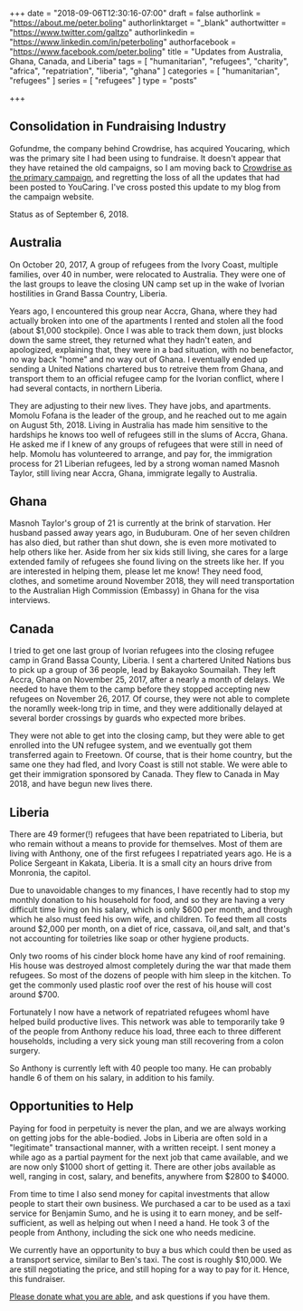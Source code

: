+++
date = "2018-09-06T12:30:16-07:00"
draft = false
authorlink = "https://about.me/peter.boling"
authorlinktarget = "_blank"
authortwitter = "https://www.twitter.com/galtzo"
authorlinkedin = "https://www.linkedin.com/in/peterboling"
authorfacebook = "https://www.facebook.com/peter.boling"
title = "Updates from Australia, Ghana, Canada, and Liberia"
tags = [ "humanitarian", "refugees", "charity", "africa", "repatriation", "liberia", "ghana" ]
categories = [ "humanitarian", "refugees" ]
series = [ "refugees" ]
type = "posts"

+++

## Consolidation in Fundraising Industry

Gofundme, the company behind Crowdrise, has acquired Youcaring, which was the primary site I had been using to fundraise.  It doesn't appear that they have retained the old campaigns, so I am moving back to [Crowdrise as the primary campaign](http://www.crowdrise.com/helprefugeeswithhopefortomorrowliberia), and regretting the loss of all the updates that had been posted to YouCaring.  I've cross posted this update to my blog from the campaign website.

Status as of September 6, 2018.

## Australia

On October 20, 2017, A group of refugees from the Ivory Coast, multiple families, over 40 in number, were relocated to Australia.  They were one of the last groups to leave the closing UN camp set up in the wake of Ivorian hostilities in Grand Bassa Country, Liberia.

Years ago, I encountered this group near Accra, Ghana, where they had actually broken into one of the apartments I rented and stolen all the food (about $1,000 stockpile).  Once I was able to track them down, just blocks down the same street, they returned what they hadn't eaten, and apologized, explaining that, they were in a bad situation, with no benefactor, no way back "home" and no way out of Ghana.  I eventually ended up sending a United Nations chartered bus to retreive them from Ghana, and transport them to an official refugee camp for the Ivorian conflict, where I had several contacts, in northern Liberia.

They are adjusting to their new lives.  They have jobs, and apartments.  Momolu Fofana is the leader of the group, and he reached out to me again on August 5th, 2018.  Living in Australia has made him sensitive to the hardships he knows too well of refugees still in the slums of Accra, Ghana.  He asked me if I knew of any groups of refugees that were still in need of help.  Momolu has volunteered to arrange, and pay for, the immigration process for 21 Liberian refugees, led by a strong woman named Masnoh Taylor, still living near Accra, Ghana, immigrate legally to Australia.

## Ghana

Masnoh Taylor's group of 21 is currently at the brink of starvation.  Her husband passed away years ago, in Buduburam.  One of her seven children has also died, but rather than shut down, she is even more motivated to help others like her.  Aside from her six kids still living, she cares for a large extended family of refugees she found living on the streets like her.  If you are interested in helping them, please let me know!  They need food, clothes, and sometime around November 2018, they will need transportation to the Australian High Commission (Embassy) in Ghana for the visa interviews.

## Canada

I tried to get one last group of Ivorian refugees into the closing refugee camp in Grand Bassa County, Liberia.  I sent a chartered United Nations bus to pick up a group of 36 people, lead by Bakayoko Soumailah.  They left Accra, Ghana on November 25, 2017, after a nearly a month of delays.  We needed to have them to the camp before they stopped accepting new refugees on November 26, 2017.  Of course, they were not able to complete the noramlly week-long trip in time, and they were additionally delayed at several border crossings by guards who expected more bribes.

They were not able to get into the closing camp, but they were able to get enrolled into the UN refugee system, and we eventually got them transferred again to Freetown.  Of course, that is their home country, but the same one they had fled, and Ivory Coast is still not stable.  We were able to get their immigration sponsored by Canada.  They flew to Canada in May 2018, and have begun new lives there.

## Liberia

There are 49 former(!) refugees that have been repatriated to Liberia, but who remain without a means to provide for themselves.  Most of them are living with Anthony, one of the first refugees I repatriated years ago.  He is a Police Sergeant in Kakata, Liberia.  It is a small city an hours drive from Monronia, the capitol.

Due to unavoidable changes to my finances, I have recently had to stop my monthly donation to his household for food, and so they are having a very difficult time living on his salary, which is only $600 per month, and through which he also must feed his own wife, and children.  To feed them all costs around $2,000 per month, on a diet of rice, cassava, oil,and salt, and that's not accounting for toiletries like soap or other hygiene products.

Only two rooms of his cinder block home have any kind of roof remaining.  His house was destroyed almost completely during the war that made them refugees.  So most of the dozens of people with him sleep in the kitchen.  To get the commonly used plastic roof over the rest of his house will cost around $700.

Fortunately I now have a network of repatriated refugees whomI have helped build productive lives.  This network was able to temporarily take 9 of the people from Anthony reduce his load, three each to three different households, including a very sick young man still recovering from a colon surgery.

So Anthony is currently left with 40 people too many.  He can probably handle 6 of them on his salary, in addition to his family.

## Opportunities to Help

Paying for food in perpetuity is never the plan, and we are always working on getting jobs for the able-bodied.  Jobs in Liberia are often sold in a "legitimate" transactional manner, with a written receipt.  I sent money a while ago as a partial payment for the next job that came available, and we are now only $1000 short of getting it.  There are other jobs available as well, ranging in cost, salary, and benefits, anywhere from $2800 to $4000.

From time to time I also send money for capital investments that allow people to start their own business.  We purchased a car to be used as a taxi service for Benjamin Sumo, and he is using it to earn money, and be self-sufficient, as well as helping out when I need a hand.  He took 3 of the people from Anthony, including the sick one who needs medicine.

We currently have an opportunity to buy a bus which could then be used as a transport service, similar to Ben's taxi.  The cost is roughly $10,000.  We are still negotiating the price, and still hoping for a way to pay for it.  Hence, this fundraiser.

[Please donate what you are able](http://www.crowdrise.com/helprefugeeswithhopefortomorrowliberia), and ask questions if you have them.
